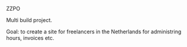 ZZPO

Multi build project.

Goal: to create a site for freelancers in the Netherlands for administring hours, invoices etc.
